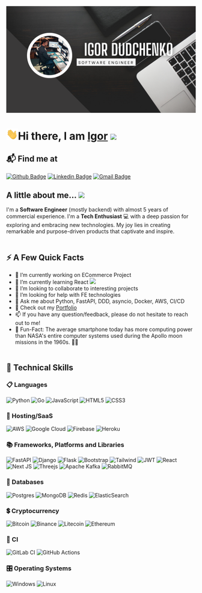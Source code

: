 <a href="https://senigor.github.io/portfolio/">
  <img src="https://raw.githubusercontent.com/Senigor/senigor/master/banner.png" />
</a>

<h1> <img src="https://raw.githubusercontent.com/ABSphreak/ABSphreak/master/gifs/Hi.gif" height="30px">Hi there, I am <a href="https://github.com/Senigor">Igor</a> <img height="30px" src="https://emojis.slackmojis.com/emojis/images/1531849430/4246/blob-sunglasses.gif?1531849430"></h1>
</h1>

## 📬 Find me at

[![Github Badge](http://img.shields.io/badge/-Github-black?style=flat-square&logo=github&link=https://github.com/Senigor/)](https://github.com/Senigor/)
[![Linkedin Badge](https://img.shields.io/badge/-LinkedIn-blue?style=flat-square&logo=Linkedin&logoColor=white&link=https://www.linkedin.com/in/igor-dudchenko/)](https://www.linkedin.com/in/igor-dudchenko/)
[![Gmail Badge](https://img.shields.io/badge/-Gmail-d14836?style=flat-square&logo=Gmail&logoColor=white&link=mailto:dudchenko.igor15@gmail.com)](mailto:dudchenko.igor15@gmail.com)

## A little about me... <img src="https://media.giphy.com/media/4T3tuAa2WLJJEF8DSr/giphy.gif" width="50">

I'm a **Software Engineer** (mostly backend) with almost 5 years of commercial experience. I'm a **Tech Enthusiast** 💻 with a deep passion for exploring and embracing new technologies. My joy lies in creating remarkable and purpose-driven products that captivate and inspire. <br/><br/>

## ⚡️ A Few Quick Facts

- 🔭 I’m currently working on ECommerce Project
- 🌱 I’m currently learning React <img src="https://media.giphy.com/media/eNAsjO55tPbgaor7ma/giphy.gif" width="20">
- 👯 I’m looking to collaborate to interesting projects
- 🤔 I’m looking for help with FE technologies
- 💬 Ask me about Python, FastAPI, DDD, asyncio, Docker, AWS, CI/CD
- 📙 Check out my [Portfolio](https://senigor.github.io/portfolio/)
- 📫 If you have any question/feedback, please do not hesitate to reach out to me!
- 🎉 Fun-Fact: The average smartphone today has more computing power than NASA's entire computer systems used during the Apollo moon missions in the 1960s. 🚀📱 <br/><br/>

## 💼 Technical Skills

### 📋 Languages

![Python](https://img.shields.io/badge/python-3670A0?style=for-the-badge&logo=python&logoColor=ffdd54)
![Go](https://img.shields.io/badge/go-%2300ADD8.svg?style=for-the-badge&logo=go&logoColor=white)
![JavaScript](https://img.shields.io/badge/javascript-%23323330.svg?style=for-the-badge&logo=javascript&logoColor=%23F7DF1E)
![HTML5](https://img.shields.io/badge/html5-%23E34F26.svg?style=for-the-badge&logo=html5&logoColor=white)
![CSS3](https://img.shields.io/badge/css3-%231572B6.svg?style=for-the-badge&logo=css3&logoColor=white)

### 🎈 Hosting/SaaS

![AWS](https://img.shields.io/badge/AWS-%23FF9900.svg?style=for-the-badge&logo=amazon-aws&logoColor=white)
![Google Cloud](https://img.shields.io/badge/GoogleCloud-%234285F4.svg?style=for-the-badge&logo=google-cloud&logoColor=white)
![Firebase](https://img.shields.io/badge/firebase-%23039BE5.svg?style=for-the-badge&logo=firebase)
![Heroku](https://img.shields.io/badge/heroku-%23430098.svg?style=for-the-badge&logo=heroku&logoColor=white)

### 📚 Frameworks, Platforms and Libraries

![FastAPI](https://img.shields.io/badge/FastAPI-005571?style=for-the-badge&logo=fastapi)
![Django](https://img.shields.io/badge/django-%23092E20.svg?style=for-the-badge&logo=django&logoColor=white)
![Flask](https://img.shields.io/badge/flask-%23000.svg?style=for-the-badge&logo=flask&logoColor=white)
![Bootstrap](https://img.shields.io/badge/bootstrap-%23563D7C.svg?style=for-the-badge&logo=bootstrap&logoColor=white)
![Tailwind](https://img.shields.io/badge/tailwindcss-%2338B2AC.svg?style=for-the-badge&logo=tailwindcss&logoColor=white)
![JWT](https://img.shields.io/badge/JWT-black?style=for-the-badge&logo=JSON%20web%20tokens)
![React](https://img.shields.io/badge/react-%2320232a.svg?style=for-the-badge&logo=react&logoColor=%2361DAFB)
![Next JS](https://img.shields.io/badge/Next-black?style=for-the-badge&logo=next.js&logoColor=white)
![Threejs](https://img.shields.io/badge/threejs-black?style=for-the-badge&logo=three.js&logoColor=white)
![Apache Kafka](https://img.shields.io/badge/Apache%20Kafka-000?style=for-the-badge&logo=apachekafka)
![RabbitMQ](https://img.shields.io/badge/Rabbitmq-FF6600?style=for-the-badge&logo=rabbitmq&logoColor=white)

### 💾 Databases

![Postgres](https://img.shields.io/badge/postgres-%23316192.svg?style=for-the-badge&logo=postgresql&logoColor=white)
![MongoDB](https://img.shields.io/badge/MongoDB-%234ea94b.svg?style=for-the-badge&logo=mongodb&logoColor=white)
![Redis](https://img.shields.io/badge/redis-%23DD0031.svg?style=for-the-badge&logo=redis&logoColor=white)
![ElasticSearch](https://img.shields.io/badge/-ElasticSearch-005571?style=for-the-badge&logo=elasticsearch)

### 💲 Cryptocurrency

![Bitcoin](https://img.shields.io/badge/Bitcoin-000?style=for-the-badge&logo=bitcoin&logoColor=white)
![Binance](https://img.shields.io/badge/Binance-FCD535?style=for-the-badge&logo=binance&logoColor=white)
![Litecoin](https://img.shields.io/badge/Litecoin-A6A9AA?style=for-the-badge&logo=Litecoin&logoColor=white)
![Ethereum](https://img.shields.io/badge/Ethereum-3C3C3D?style=for-the-badge&logo=Ethereum&logoColor=white)

### 🎷 CI

![GitLab CI](https://img.shields.io/badge/gitlab%20ci-%23181717.svg?style=for-the-badge&logo=gitlab&logoColor=white)
![GitHub Actions](https://img.shields.io/badge/github%20actions-%232671E5.svg?style=for-the-badge&logo=githubactions&logoColor=white)

### 🎛️ Operating Systems

![Windows](https://img.shields.io/badge/Windows-0078D6?style=for-the-badge&logo=windows&logoColor=white)
![Linux](https://img.shields.io/badge/Linux-FCC624?style=for-the-badge&logo=linux&logoColor=black)
